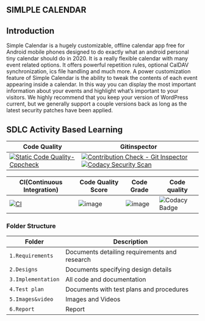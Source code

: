 ## SIMLPLE CALENDAR


## Introduction
Simple Calendar is a hugely customizable, offline calendar app free for Android mobile phones designed to do exactly what an android personal tiny calendar should do in 2020. It is a really flexible calendar with many event related options. It offers powerful repetition rules, optional CalDAV synchronization, ics file handling and much more. A power customization feature of Simple Calendar is the ability to tweak the contents of each event appearing inside a calendar. In this way you can display the most important information about your events and highlight what’s important to your visitors. We highly recommend that you keep your version of WordPress current, but we generally support a couple versions back as long as the latest security patches have been applied.



## SDLC Activity Based Learning
Code Quality | Gitinspector
|---------|------------
[![Static Code Quality- Cppcheck](https://github.com/Triveni22/Mini-Project/actions/workflows/cpp.yml/badge.svg)](https://github.com/Triveni22/Mini-Project/actions/workflows/cpp.yml) | [![Contribution Check - Git Inspector](https://github.com/Triveni22/Mini-Project/actions/workflows/Gitinspector.yml/badge.svg)](https://github.com/Triveni22/Mini-Project/actions/workflows/Gitinspector.yml) [![Codacy Security Scan](https://github.com/Triveni22/Mini-Project/actions/workflows/codacy%20secuirty%20scan.yml/badge.svg)](https://github.com/Triveni22/Mini-Project/actions/workflows/codacy%20secuirty%20scan.yml)



CI(Continuous Integration)| Code Quality Score | Code Grade | Code quality  |
|---------|------------|------------|----------------------|
[![CI](https://github.com/Triveni22/Mini-Project/actions/workflows/main.yml/badge.svg)](https://github.com/Triveni22/Mini-Project/actions/workflows/main.yml)|![image](https://user-images.githubusercontent.com/85540441/125437493-5d235c6b-58d5-4fea-a52b-ead5f44607b3.png)|![image](https://user-images.githubusercontent.com/85540441/125287342-69f1e180-e33a-11eb-9f05-872f117fb76c.png)|![Codacy Badge](https://app.codacy.com/project/badge/Grade/e8fd3720115a46af9dc1161110ba0e40)

### Folder Structure

Folder             | Description
-------------------| -----------------------------------------
`1.Requirements`   | Documents detailing requirements and research
`2.Designs`         | Documents specifying design details
`3.Implementation` | All code and documentation
`4.Test plan`      | Documents with test plans and procedures
`5.Images&video`   | Images and Videos 
`6.Report`   | Report 


     
     
